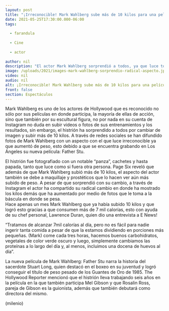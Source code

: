 ```yaml
---
layout: post
title: "¡Irreconocible! Mark Wahlberg sube más de 10 kilos para una película; así luce el actor"
date: 2021-05-25T17:30:00.000-06:00
tags:
  
  - farandula
  
  - Cine
  
  - actor
  
author: nil
description: "El actor Mark Wahlberg sorprendió a todos, ya que luce totalmente irreconocible debido a que subió más de 10 kilos para su nueva película. "
image: /uploads/2021/images-mark-wahlberg-sorprendio-radical-aspecto.jpg
video: nil
audio: nil
alt: ¡Irreconocible! Mark Wahlberg sube más de 10 kilos para una película; así luce el actor
front: false
section: Espectáculos
---
```


Mark Wahlberg es uno de los actores de Hollywood que es reconocido no sólo por sus películas en donde participa, la mayoría de ellas de acción, sino que también por su escultural figura, no por nada en su cuenta de Instagram no duda en subir videos o fotos de sus entrenamientos y los resultados, sin embargo, el histrión ha sorprendido a todos por cambiar de imagen y subir más de 10 kilos. 
A través de redes sociales se han difundido fotos de Mark Wahlberg con un aspecto con el que luce irreconocible ya que aumentó de peso, esto debido a que se encuentra grabando en Los Ángeles su nueva película: Father Stu. 

El histrión fue fotografiado con un notable “panza”, cachetes y hasta papada, tanto que luce como si fuera otra persona. Page Six reveló que además de que Mark Wahlberg subió más de 10 kilos, el aspecto del actor también se debe a maquillaje y prostéticos que lo hacen ver aún más subido de peso. A pesar de que sorprendió con su cambio, a través de Instagram el actor ha compartido su radical cambio en donde ha mostrado los kilos demás que ha aumentado por medio de fotos que le toma a la báscula en donde se pesa.  
Hace apenas un mes Mark Wahlberg que ya había subido 10 kilos y que logró esto gracias a que consumen más de 7 mil calorías, esto con ayuda de su chef personal, Lawrence Duran, quien dio una entrevista a E News! 

“Tratamos de alcanzar 7mil calorías al día, pero no es fácil para nadie ingerir tanta comida a pesar de que la estamos dividiendo en porciones más pequeñas. (Mark) come cada tres horas, hacemos buenos carbohidratos, vegetales de color verde oscuro y luego, simplemente cambiamos las proteínas a lo largo del día y, al menos, incluimos una docena de huevos al día”. 

​La nueva película de Mark Wahlberg: Father Stu narra la historia del sacerdote Stuart Long, quien destacó en el boxeo en su juventud y logró conseguir el título de peso pesado de los Guantes de Oro de 1985.  The Hollywood Reporter mencionó que el histrión lleva trabajando seis años en la película en la que también participa Mel Gibson y que Rosalin Ross, pareja de Gibson es la guionista, además que también debutará como directora del mismo. 

(milenio)